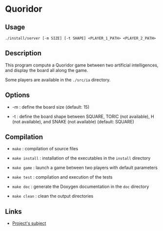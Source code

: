 # Quoridor

## Usage

`./install/server [-m SIZE] [-t SHAPE] <PLAYER_1_PATH> <PLAYER_2_PATH>`

## Description

This program compute a Quoridor game between two artificial intelligences, and display the board all along the game.

Some players are available in the `./src/ia` directory.

## Options

* -m : define the board size (default: 15)

* -t : define the board shape between SQUARE, TORIC (not available), H (not available), and SNAKE (not available) (default: SQUARE)

## Compilation

* `make` : compilation of source files

* `make install` : installation of the executables in the `install` directory

* `make game` : launch a game between two players with default parameters

* `make test` : compilation and execution of the tests

* `make doc` : generate the Doxygen documentation in the `doc` directory

* `make clean` : clean the output directories

## Links

- [Project's subject](https://www.labri.fr/perso/renault/working/teaching/projets/2020-21-S6-C-Quoridor.php)

